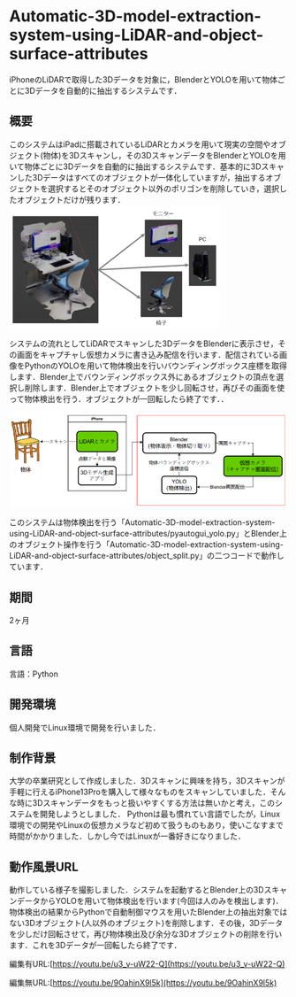 # Automatic-3D-model-extraction-system-using-LiDAR-and-object-surface-attributes

iPhoneのLiDARで取得した3Dデータを対象に，BlenderとYOLOを用いて物体ごとに3Dデータを自動的に抽出するシステムです．

## 概要

このシステムはiPadに搭載されているLiDARとカメラを用いて現実の空間やオブジェクト(物体)を3Dスキャンし，その3DスキャンデータをBlenderとYOLOを用いて物体ごとに3Dデータを自動的に抽出するシステムです．基本的に3Dスキャンした3Dデータはすべてのオブジェクトが一体化していますが，抽出するオブジェクトを選択するとそのオブジェクト以外のポリゴンを削除していき，選択したオブジェクトだけが残ります．
![エラー](imge/split.png)

システムの流れとしてLiDARでスキャンした3DデータをBlenderに表示させ，その画面をキャプチャし仮想カメラに書き込み配信を行います．配信されている画像をPythonのYOLOを用いて物体検出を行いバウンディングボックス座標を取得します．Blender上でバウンディングボックス外にあるオブジェクトの頂点を選択し削除します．Blender上でオブジェクトを少し回転させ，再びその画面を使って物体検出を行う．オブジェクトが一回転したら終了です．．

![エラー](imge/abstract.png)

このシステムは物体検出を行う「Automatic-3D-model-extraction-system-using-LiDAR-and-object-surface-attributes/pyautogui_yolo.py」とBlender上のオブジェクト操作を行う「Automatic-3D-model-extraction-system-using-LiDAR-and-object-surface-attributes/object_split.py」の二つコードで動作しています．

## 期間
2ヶ月

## 言語
言語：Python

## 開発環境
個人開発でLinux環境で開発を行いました．

## 制作背景
大学の卒業研究として作成しました．3Dスキャンに興味を持ち，3Dスキャンが手軽に行えるiPhone13Proを購入して様々なものをスキャンしていました．そんな時に3Dスキャンデータをもっと扱いやすくする方法は無いかと考え，このシステムを開発しようとしました．
Pythonは最も慣れてい言語でしたが，Linux環境での開発やLinuxの仮想カメラなど初めて扱うものもあり，使いこなすまで時間がかかりました．しかし今ではLinuxが一番好きになりました．

## 動作風景URL
動作している様子を撮影しました．システムを起動するとBlender上の3DスキャンデータからYOLOを用いて物体検出を行います(今回は人のみを検出します)．物体検出の結果からPythonで自動制御マウスを用いたBlender上の抽出対象ではない3Dオブジェクト(人以外のオブジェクト)を削除します．その後，3Dデータを少しだけ回転させて，再び物体検出及び余分な3Dオブジェクトの削除を行います．これを3Dデータが一回転したら終了です．

編集有URL:[https://youtu.be/u3_v-uW22-Q](https://youtu.be/u3_v-uW22-Q)

編集無URL:[https://youtu.be/9OahinX9l5k](https://youtu.be/9OahinX9l5k)
